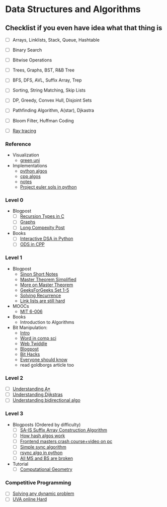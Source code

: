 # Data Structures and Algorithms

## Checklist if you even have idea what that thing is
- [ ] Arrays, Linklists, Stack, Queue, Hashtable
- [ ] Binary Search
- [ ] Bitwise Operations 
- [ ] Trees, Graphs, BST, R&B Tree
- [ ] BFS, DFS, AVL, Suffix Array, Trep
- [ ] Sorting, String Matching, Skip Lists
- [ ] DP, Greedy, Convex Hull, Disjoint Sets
- [ ] Pathfinding Algorithm, A(star), Djkastra
- [ ] Bloom Filter, Huffman Coding
- [ ] [Ray tracing](https://www.gamedev.net/articles/programming/graphics/ray-tracing-part-1-r3556/)



### Reference
- Visualization
    - [green uni](https://www.cs.usfca.edu/~galles/visualization/Algorithms.html)
- Implementations
    - [python algos](https://github.com/harishvc/challenges#data-structures-algorithms--concepts)
    - [cpp algos](https://github.com/PetarV-/Algorithms)
    - [notes](http://jeffe.cs.illinois.edu/teaching/algorithms/)
    - [Project euler sols in python](https://github.com/nayuki/Project-Euler-solutions/tree/master/python)

### Level 0
- Blogpost
    - [ ] [Recursion Types in C](http://cs-fundamentals.com/c-programming/recursion-in-c.php)
    - [ ] [Graphs](https://medium.freecodecamp.org/i-dont-understand-graph-theory-1c96572a1401)
    - [ ] [Long Compexity Post](http://discrete.gr/complexity/)
- Books
    - [ ] [Interactive DSA in Python](https://interactivepython.org/runestone/static/pythonds/index.html)
    - [ ] [ODS in CPP](http://opendatastructures.org/ods-cpp/)

### Level 1
- Blogpost
    - [Sinon Short Notes](http://archive.is/co07u)
    - [Master Theorem Simplified](https://web.archive.org/web/20160217105600/https://anupcowkur.com/posts/master-theorem-simplified/)
    - [More on Master Theorem](http://rosalind.info/glossary/algo-master-theorem/)
    - [GeeksForGeeks Set 1-5](https://www.geeksforgeeks.org/analysis-of-algorithms-set-1-asymptotic-analysis/)
    - [Solving Recurrence](http://faculty.simpson.edu/lydia.sinapova/www/cmsc250/LN250_Weiss/L14-RecRel.htm)
    - [Link lists are still hard](https://brennan.io/2017/04/21/linked-lists-are-still-hard/)
- MOOCs
    - [MIT 6-006]( https://ocw.mit.edu/courses/electrical-engineering-and-computer-science/6-006-introduction-to-algorithms-fall-2011/lecture-videos/)
- Books
    - Introduction to Algorithms
- Bit Manipulation:
    - [Intro](https://www.youtube.com/watch?v=7jkIUgLC29I)
    - [Word in comp sci](https://en.wikipedia.org/wiki/Word_(computer_architecture))
    - [Web Twiddle](http://bits.stephan-brumme.com/)
    - [Blogpost](http://www.goldsborough.me/bits/c++/low-level/problems/2015/10/11/23-52-02-bit_manipulation/)
    - [Bit Hacks](http://graphics.stanford.edu/~seander/bithacks.html)
    - [Everyone should know](http://www.catonmat.net/blog/low-level-bit-hacks-you-absolutely-must-know/)
    - read goldborgs article too

### Level 2
- [ ] [Understanding A*](https://www.redblobgames.com/pathfinding/a-star/implementation.html)
- [ ] [Understanding Dijkstras](https://aos.github.io/2018/02/24/understanding-dijkstras-algorithm)
- [ ] [Understanding bidirectional algo](http://ltr.wtf/explained/intro-bidirectional-algorithm/)

### Level 3
- Blogposts (Ordered by difficulty)
    - [ ] [SA-IS Suffix Array Construction Algorithm](http://zork.net/~st/jottings/sais.html)
    - [ ] [How hash algos work](http://www.metamorphosite.com/one-way-hash-encryption-sha1-data-software)
    - [ ] [Frontend masters crash course+video on pc](https://btholt.github.io/four-semesters-of-cs-part-two/)
    - [ ] [Simple sync algorithm](https://unterwaditzer.net/2016/sync-algorithm.html)
    - [ ] [rsync algo in python](https://tylercipriani.com/blog/2017/07/09/the-rsync-algorithm-in-python/)
    - [ ] [All MS and BS are broken](https://research.googleblog.com/2006/06/extra-extra-read-all-about-it-nearly.html)
- Tutorial
    - [ ] [Computational Geometry](http://wykobi.com/tutorial.html#Introduction)

### Competitive Programming
- [ ] [Solving any dynamic problem](https://blog.pramp.com/how-to-solve-any-dynamic-programming-problem-603b6fbbd771)
- [ ] [UVA online Hard](https://uva.onlinejudge.org/index.php?option=com_onlinejudge&Itemid=8&category=118)
